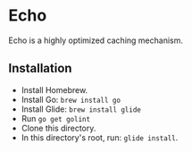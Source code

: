 # Echo
Echo is a highly optimized caching mechanism.

## Installation
* Install Homebrew.
* Install Go: `brew install go`
* Install Glide: `brew install glide`
* Run `go get golint`
* Clone this directory.
* In this directory's root, run: `glide install`.
